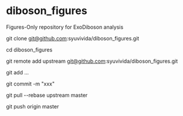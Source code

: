 # diboson_figures
Figures-Only repository for ExoDiboson analysis

git clone git@github.com:syuvivida/diboson_figures.git

cd diboson_figures

git remote add upstream git@github.com:syuvivida/diboson_figures.git

git add ...

git commit -m "xxx"

git pull --rebase upstream master

git push origin master
